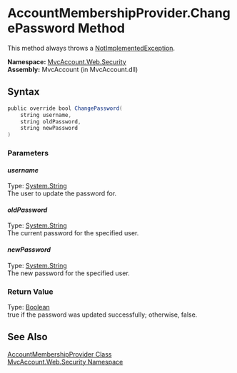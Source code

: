AccountMembershipProvider.ChangePassword Method
===============================================
This method always throws a [NotImplementedException][1].

**Namespace:** [MvcAccount.Web.Security][2]  
**Assembly:** MvcAccount (in MvcAccount.dll)

Syntax
------

```csharp
public override bool ChangePassword(
	string username,
	string oldPassword,
	string newPassword
)
```

### Parameters

#### *username*
Type: [System.String][3]  
The user to update the password for.

#### *oldPassword*
Type: [System.String][3]  
The current password for the specified user.

#### *newPassword*
Type: [System.String][3]  
The new password for the specified user.

### Return Value
Type: [Boolean][4]  
true if the password was updated successfully; otherwise, false.

See Also
--------
[AccountMembershipProvider Class][5]  
[MvcAccount.Web.Security Namespace][2]  

[1]: http://msdn.microsoft.com/en-us/library/6byb74h9
[2]: ../README.md
[3]: http://msdn.microsoft.com/en-us/library/s1wwdcbf
[4]: http://msdn.microsoft.com/en-us/library/a28wyd50
[5]: README.md